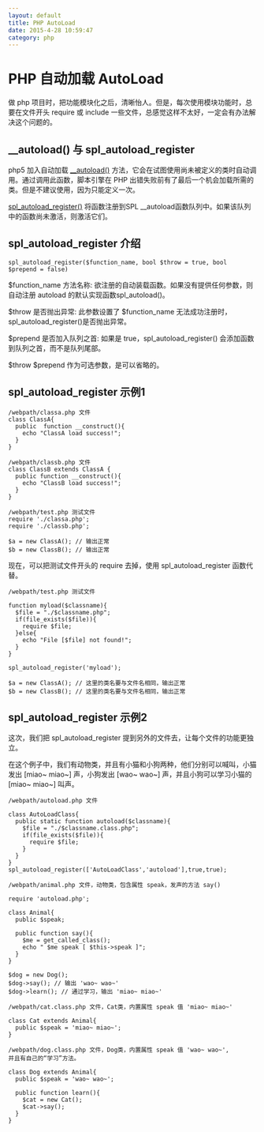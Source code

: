 ```yaml
---
layout: default
title: PHP AutoLoad
date: 2015-4-28 10:59:47
category: php
---
```


# PHP 自动加载 AutoLoad

做 php 项目时，把功能模块化之后，清晰怡人。但是，每次使用模块功能时，总要在文件开头 require 或 include 一些文件，总感觉这样不太好，一定会有办法解决这个问题的。

## \__autoload() 与 spl\_autoload\_register

php5 加入自动加载 [\__autoload()](http://php.net/manual/zh/language.oop5.autoload.php) 方法，它会在试图使用尚未被定义的类时自动调用。通过调用此函数，脚本引擎在 PHP 出错失败前有了最后一个机会加载所需的类。但是不建议使用，因为只能定义一次。

[spl\_autoload\_register()](http://php.net/manual/zh/function.spl-autoload-register.php) 将函数注册到SPL __autoload函数队列中。如果该队列中的函数尚未激活，则激活它们。

## spl_autoload_register 介绍

```
spl_autoload_register($function_name, bool $throw = true, bool $prepend = false)
```

$function_name 方法名称: 欲注册的自动装载函数。如果没有提供任何参数，则自动注册 autoload 的默认实现函数spl_autoload()。

$throw 是否抛出异常: 此参数设置了 $function\_name 无法成功注册时， spl\_autoload\_register()是否抛出异常。

$prepend 是否加入队列之首: 如果是 true，spl\_autoload\_register() 会添加函数到队列之首，而不是队列尾部。

$throw $prepend 作为可选参数，是可以省略的。

## spl_autoload_register 示例1

```
/webpath/classa.php 文件
class ClassA{
  public  function __construct(){
    echo "ClassA load success!";
  }
}

/webpath/classb.php 文件
class ClassB extends ClassA {
  public function __construct(){
    echo "ClassB load success!";
  }
}

/webpath/test.php 测试文件
require './classa.php';
require './classb.php';

$a = new ClassA(); // 输出正常
$b = new ClassB(); // 输出正常
```

现在，可以把测试文件开头的 require 去掉，使用 spl_autoload_register 函数代替。

```
/webpath/test.php 测试文件

function myload($classname){
  $file = "./$classname.php";
  if(file_exists($file)){
    require $file;
  }else{
    echo "File [$file] not found!";
  }
}

spl_autoload_register('myload');

$a = new ClassA(); // 这里的类名要与文件名相同，输出正常
$b = new ClassB(); // 这里的类名要与文件名相同，输出正常
```

## spl_autoload_register 示例2

这次，我们把 spl_autoload_register 提到另外的文件去，让每个文件的功能更独立。

在这个例子中，我们有动物类，并且有小猫和小狗两种，他们分别可以喊叫，小猫发出 [miao~ miao~] 声，小狗发出 [wao~ wao~] 声，并且小狗可以学习小猫的 [miao~ miao~] 叫声。

```
/webpath/autoload.php 文件

class AutoLoadClass{
  public static function autoload($classname){
    $file = "./$classname.class.php";
    if(file_exists($file)){
      require $file;
    }
  }
}
spl_autoload_register(['AutoLoadClass','autoload'],true,true);
```

```
/webpath/animal.php 文件，动物类，包含属性 speak，发声的方法 say()

require 'autoload.php';

class Animal{
  public $speak;

  public function say(){
    $me = get_called_class();
    echo " $me speak [ $this->speak ]";
  }
}

$dog = new Dog();
$dog->say(); // 输出 'wao~ wao~'
$dog->learn(); // 通过学习，输出 'miao~ miao~'
```

```
/webpath/cat.class.php 文件，Cat类，内置属性 speak 值 'miao~ miao~'

class Cat extends Animal{
  public $speak = 'miao~ miao~';
}
```

```
/webpath/dog.class.php 文件，Dog类，内置属性 speak 值 'wao~ wao~',
并且有自己的“学习”方法。

class Dog extends Animal{
  public $speak = 'wao~ wao~';

  public function learn(){
    $cat = new Cat();
    $cat->say();
  }
}
```
